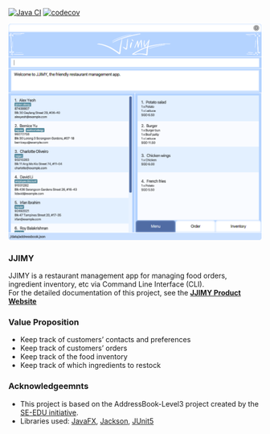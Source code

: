 [![Java CI](https://github.com/AY2021S2-CS2103T-W15-3/tp/actions/workflows/gradle.yml/badge.svg)](https://github.com/AY2021S2-CS2103T-W15-3/tp/actions/workflows/gradle.yml)
[![codecov](https://codecov.io/gh/AY2021S2-CS2103T-W15-3/tp/branch/master/graph/badge.svg)](https://codecov.io/gh/AY2021S2-CS2103T-W15-3/tp)

![Ui](docs/images/Ui.png)

### JJIMY
JJIMY is a restaurant management app for managing food orders, ingredient inventory, etc via Command Line Interface (CLI). <br/> 
For the detailed documentation of this project, see the **[JJIMY Product Website](https://ay2021s2-cs2103t-w15-3.github.io/tp/)**

### Value Proposition
- Keep track of customers’ contacts and preferences
- Keep track of customers’ orders
- Keep track of the food inventory
- Keep track of which ingredients to restock


### Acknowledgeemnts
* This project is based on the AddressBook-Level3 project created by the [SE-EDU initiative](https://se-education.org).
* Libraries used: [JavaFX](https://openjfx.io/), [Jackson](https://github.com/FasterXML/jackson), [JUnit5](https://github.com/junit-team/junit5)
